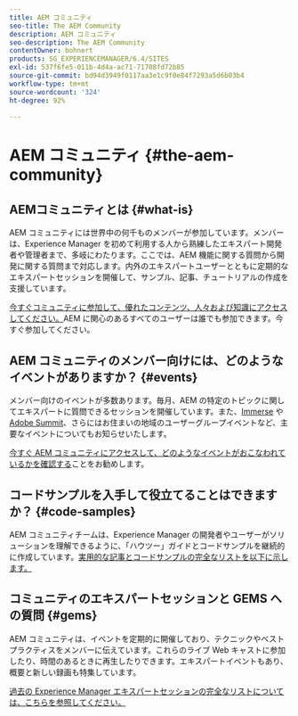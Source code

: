 ```yaml
---
title: AEM コミュニティ
seo-title: The AEM Community
description: AEM コミュニティ
seo-description: The AEM Community
contentOwner: bohnert
products: SG_EXPERIENCEMANAGER/6.4/SITES
exl-id: 537f6fe5-011b-4d4a-ac71-71708fd72b85
source-git-commit: bd94d3949f0117aa3e1c9f0e84f7293a5d6b03b4
workflow-type: tm+mt
source-wordcount: '324'
ht-degree: 92%

---
```


# AEM コミュニティ {#the-aem-community}

## AEMコミュニティとは {#what-is}

AEM コミュニティには世界中の何千ものメンバーが参加しています。メンバーは、Experience Manager を初めて利用する人から熟練したエキスパート開発者や管理者まで、多岐にわたります。ここでは、AEM 機能に関する質問から開発に関する質問まで対応します。内外のエキスパートユーザーとともに定期的なエキスパートセッションを開催して、サンプル、記事、チュートリアルの作成を支援しています。

[今すぐコミュニティに参加して、優れたコンテンツ、人々および知識にアクセスしてください。](https://forums.adobe.com/community/experience-cloud/marketing-cloud/experience-manager)AEM に関心のあるすべてのユーザーは誰でも参加できます。今すぐ参加してください。

## AEM コミュニティのメンバー向けには、どのようなイベントがありますか？ {#events}

メンバー向けのイベントが多数あります。毎月、AEM の特定のトピックに関してエキスパートに質問できるセッションを開催しています。また、[Immerse](http://help-forums.adobe.com/content/adobeforums/en/experience-manager-forum/adobe-experience-manager.topic.html/forum__fb7p-the_immerseagendai.html) や [Adobe Summit](http://summit.adobe.com/na/?promoid=6JMR7JQY&amp;mv=other)、さらにはお住まいの地域のユーザーグループイベントなど、主要なイベントについてもお知らせいたします。

[今すぐ AEM コミュニティにアクセスして、どのようなイベントがおこなわれているかを確認する](http://help-forums.adobe.com/content/adobeforums/en/experience-manager-forum/adobe-experience-manager.html)ことをお勧めします。

## コードサンプルを入手して役立てることはできますか？ {#code-samples}

AEM コミュニティチームは、Experience Manager の開発者やユーザーがソリューションを理解できるように、「ハウツー」ガイドとコードサンプルを継続的に作成しています。[実用的な記事とコードサンプルの完全なリストを以下に示します。](https://helpx.adobe.com/jp/experience-manager/topics/how-to.html)

## コミュニティのエキスパートセッションと GEMS への質問 {#gems}

AEM コミュニティは、イベントを定期的に開催しており、テクニックやベストプラクティスをメンバーに伝えています。これらのライブ Web キャストに参加したり、時間のあるときに再生したりできます。エキスパートイベントもあり、概要と新しい録画も特集しています。

[過去の Experience Manager エキスパートセッションの完全なリストについては、こちらを参照してください。](https://helpx.adobe.com/experience-manager/kt/eseminars/ask-the-expert/atace-index.html)
